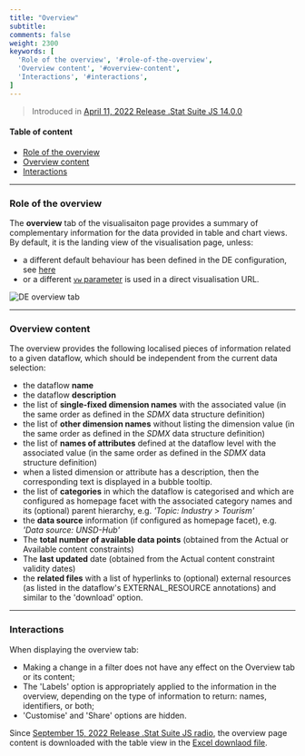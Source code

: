 ```yaml
---
title: "Overview"
subtitle: 
comments: false
weight: 2300
keywords: [
  'Role of the overview', '#role-of-the-overview',
  'Overview content', '#overview-content',
  'Interactions', '#interactions',
]
---
```


> Introduced in [April 11, 2022 Release .Stat Suite JS 14.0.0](https://sis-cc.gitlab.io/dotstatsuite-documentation/changelog/#april-11-2022)

#### Table of content
- [Role of the overview](#role-of-the-overview)
- [Overview content](#overview-content)
- [Interactions](#interactions)

---

### Role of the overview
The **overview** tab of the visualisaiton page provides a summary of complementary information for the data provided in table and chart views. By default, it is the landing view of the visualisation page, unless:  
- a different default behaviour has been defined in the DE configuration, see [here](https://sis-cc.gitlab.io/dotstatsuite-documentation/configurations/de-configuration/#visualisation-default-landing-tab)
- or a different [`vw` parameter](https://sis-cc.gitlab.io/dotstatsuite-documentation/using-de/general-layout/#url-parameters) is used in a direct visualisation URL.

![DE overview tab](/dotstatsuite-documentation/images/de-viz-overview.png)

---

### Overview content
The overview provides the following localised pieces of information related to a given dataflow, which should be independent from the current data selection:

- the dataflow **name**
- the dataflow **description**
- the list of **single-fixed dimension names** with the associated value (in the same order as defined in the *SDMX* data structure definition)
- the list of **other dimension names** without listing the dimension value (in the same order as defined in the *SDMX* data structure definition)
- the list of **names of attributes** defined at the dataflow level with the associated value (in the same order as defined in the *SDMX* data structure definition)
- when a listed dimension or attribute has a description, then the corresponding text is displayed in a bubble tooltip.
- the list of **categories** in which the dataflow is categorised and which are configured as homepage facet with the associated category names and its (optional) parent hierarchy, e.g. *'Topic: Industry > Tourism'*
- the **data source** information (if configured as homepage facet), e.g. *'Data source: UNSD-Hub'*
- The **total number of available data points** (obtained from the Actual or Available content constraints)
- The **last updated** date (obtained from the Actual content constraint validity dates)
- the **related files** with a list of hyperlinks to (optional) external resources (as listed in the dataflow's EXTERNAL_RESOURCE annotations) and similar to the 'download' option.

---

### Interactions
When displaying the overview tab:
- Making a change in a filter does not have any effect on the Overview tab or its content;
- The 'Labels' option is appropriately applied to the information in the overview, depending on the type of information to return: names, identifiers, or both;
- 'Customise' and 'Share' options are hidden.

Since [September 15, 2022 Release .Stat Suite JS radio](https://sis-cc.gitlab.io/dotstatsuite-documentation/changelog/#september-15-2022), the overview page content is downloaded with the table view in the [Excel downlaod file](https://sis-cc.gitlab.io/dotstatsuite-documentation/using-de/viewing-data/toolbar/#table-in-excel).